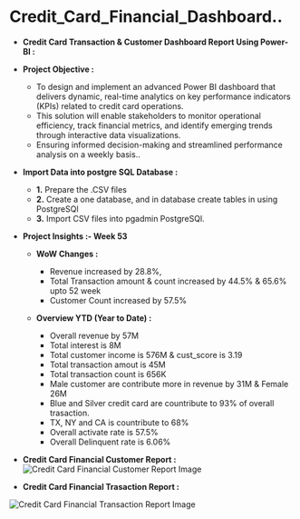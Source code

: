 # **Credit_Card_Financial_Dashboard..**

- **Credit Card Transaction & Customer Dashboard Report Using Power-BI :**

- **Project Objective :**
  
  - To design and implement an advanced Power BI dashboard that delivers dynamic, real-time analytics on key performance indicators (KPIs) related to credit card operations.
  - This solution will enable stakeholders to monitor operational efficiency, track financial metrics, and identify emerging trends through interactive data visualizations.
  - Ensuring informed decision-making and streamlined performance analysis on a weekly basis..

- **Import Data into postgre SQL Database :**

  - **1.** Prepare the .CSV files
  - **2.** Create a one database, and in database create tables in using PostgreSQl
  - **3.** Import CSV files into pgadmin PostgreSQl.
 
- **Project Insights :- Week 53**

  - **WoW Changes :**
    - Revenue increased by 28.8%,
    - Total Transaction amount & count increased by 44.5% & 65.6% upto 52 week
    - Customer Count increased by 57.5%
   
  - **Overview YTD (Year to Date) :**
    - Overall revenue by 57M
    - Total interest is 8M
    - Total customer income is 576M & cust_score is 3.19
    - Total transaction amout is 45M
    - Total transaction count is 656K
    - Male customer are contribute more in revenue by 31M & Female 26M
    - Blue and Silver credit card are countribute to 93% of overall trasaction.
    - TX, NY and CA is countribute to 68%
    - Overall activate rate is 57.5%
    - Overall Delinquent rate is 6.06%

- **Credit Card Financial Customer Report :**
![Credit Card  Financial Customer Report Image](https://github.com/user-attachments/assets/2e282bbb-c695-4e23-9e47-60213c968a66)

- **Credit Card Financial Trasaction Report :**
  
![Credit Card  Financial Transaction Report Image](https://github.com/user-attachments/assets/c646fece-221d-492e-9d94-7e6f2789dc3e)

